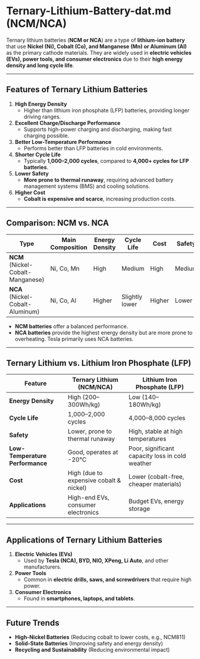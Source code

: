 
# Ternary-Lithium-Battery-dat.md (NCM/NCA)


Ternary lithium batteries (**NCM or NCA**) are a type of **lithium-ion battery** that use **Nickel (Ni), Cobalt (Co), and Manganese (Mn) or Aluminum (Al)** as the primary cathode materials. They are widely used in **electric vehicles (EVs), power tools, and consumer electronics** due to their **high energy density and long cycle life**.

---

## **Features of Ternary Lithium Batteries**
1. **High Energy Density**  
   - Higher than lithium iron phosphate (LFP) batteries, providing longer driving ranges.
2. **Excellent Charge/Discharge Performance**  
   - Supports high-power charging and discharging, making fast charging possible.
3. **Better Low-Temperature Performance**  
   - Performs better than LFP batteries in cold environments.
4. **Shorter Cycle Life**  
   - Typically **1,000–2,000 cycles**, compared to **4,000+ cycles for LFP batteries**.
5. **Lower Safety**  
   - **More prone to thermal runaway**, requiring advanced battery management systems (BMS) and cooling solutions.
6. **Higher Cost**  
   - **Cobalt is expensive and scarce**, increasing production costs.

---

## **Comparison: NCM vs. NCA**
| Type  | Main Composition | Energy Density | Cycle Life | Cost | Safety | Main Applications |
|-------|-----------------|---------------|-----------|------|------|----------------|
| **NCM** (Nickel-Cobalt-Manganese) | Ni, Co, Mn | High | Medium | High | Medium | Passenger EVs, power tools |
| **NCA** (Nickel-Cobalt-Aluminum) | Ni, Co, Al | Higher | Slightly lower | Higher | Lower | Tesla EVs |

- **NCM batteries** offer a balanced performance.
- **NCA batteries** provide the highest energy density but are more prone to overheating. Tesla primarily uses NCA batteries.

---

## **Ternary Lithium vs. Lithium Iron Phosphate (LFP)**
| Feature  | Ternary Lithium (NCM/NCA) | Lithium Iron Phosphate (LFP) |
|----------|----------------------|----------------------|
| **Energy Density** | High (200–300Wh/kg) | Low (140–180Wh/kg) |
| **Cycle Life** | 1,000–2,000 cycles | 4,000–8,000 cycles |
| **Safety** | Lower, prone to thermal runaway | High, stable at high temperatures |
| **Low-Temperature Performance** | Good, operates at -20°C | Poor, significant capacity loss in cold weather |
| **Cost** | High (due to expensive cobalt & nickel) | Lower (cobalt-free, cheaper materials) |
| **Applications** | High-end EVs, consumer electronics | Budget EVs, energy storage |

---

## **Applications of Ternary Lithium Batteries**
1. **Electric Vehicles (EVs)**
   - Used by **Tesla (NCA), BYD, NIO, XPeng, Li Auto**, and other manufacturers.
2. **Power Tools**
   - Common in **electric drills, saws, and screwdrivers** that require high power.
3. **Consumer Electronics**
   - Found in **smartphones, laptops, and tablets**.

---

## **Future Trends**
- **High-Nickel Batteries** (Reducing cobalt to lower costs, e.g., NCM811)
- **Solid-State Batteries** (Improving safety and energy density)
- **Recycling and Sustainability** (Reducing environmental impact)
